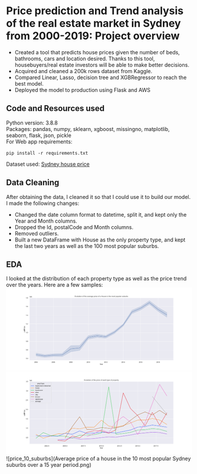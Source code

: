 # Price prediction and Trend analysis of the real estate market in Sydney from 2000-2019: Project overview

- Created a tool that predicts house prices given the number of beds, bathrooms, cars and location desired. Thanks to this tool, housebuyers/real estate investors will be able to make better decisions. 
- Acquired and cleaned a 200k rows dataset from Kaggle.
- Compared Linear, Lasso, decision tree and XGBRegressor to reach the best model.
- Deployed the model to production using Flask and AWS

## Code and Resources used
Python version: 3.8.8    
Packages: pandas, numpy, sklearn, xgboost, missingno, matplotlib, seaborn, flask, json, pickle    
For Web app requirements:
```
pip install -r requirements.txt
```
Dataset used: [Sydney house price](https://www.kaggle.com/mihirhalai/sydney-house-prices)

## Data Cleaning
After obtaining the data, I cleaned it so that I could use it to build our model. I made the following changes:
- Changed the date column format to datetime, split it, and kept only the Year and Month columns.
- Dropped the Id, postalCode and Month columns.
- Removed outliers.
- Built a new DataFrame with House as the only property type, and kept the last two years as well as the 100 most popular suburbs.

## EDA
I looked at the distribution of each property type as well as the price trend over the years. Here are a few samples:
![house_trend](house_price_trend.png)    
![evo_prop](property_price_trend.png)
![price_10_suburbs](Average price of a house in the 10 most popular Sydney suburbs over a 15 year period.png)
